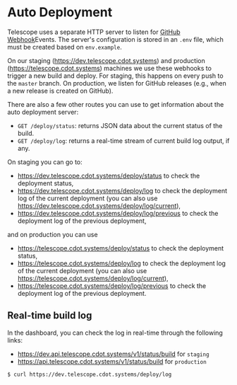 # Auto Deployment

Telescope uses a separate HTTP server to listen for
[GitHub Webhook](https://developer.github.com/webhooks/)Events. The server's
configuration is stored in an `.env` file, which must be created based on
`env.example`.

On our staging (https://dev.telescope.cdot.systems) and production
(https://telescope.cdot.systems) machines we use these webhooks to trigger a new
build and deploy. For staging, this happens on every push to the `master`
branch. On production, we listen for GitHub releases (e.g., when a new release
is created on GitHub).

There are also a few other routes you can use to get information about the
auto deployment server:

- `GET /deploy/status`: returns JSON data about the current status of the build.
- `GET /deploy/log`: returns a real-time stream of current build log output, if any.

On staging you can go to:

- https://dev.telescope.cdot.systems/deploy/status to check the deployment status,
- https://dev.telescope.cdot.systems/deploy/log to check the deployment log of
  the current deployment (you can also use https://dev.telescope.cdot.systems/deploy/log/current),
- https://dev.telescope.cdot.systems/deploy/log/previous to check the deployment log of
  the previous deployment,

and on production you can use

- https://telescope.cdot.systems/deploy/status to check the deployment status,
- https://telescope.cdot.systems/deploy/log to check the deployment log of the
  current deployment (you can also use https://telescope.cdot.systems/deploy/log/current),
- https://telescope.cdot.systems/deploy/log/previous to check the deployment log of
  the previous deployment.

## Real-time build log

In the dashboard, you can check the log in real-time through the following links:

- https://dev.api.telescope.cdot.systems/v1/status/build for `staging`
- https://api.telescope.cdot.systems/v1/status/build for `production`

```
$ curl https://dev.telescope.cdot.systems/deploy/log
```
